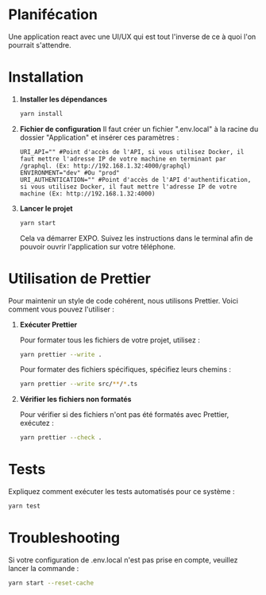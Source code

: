 # Planifécation

Une application react avec une UI/UX qui est tout l'inverse de ce à quoi l'on pourrait s'attendre.

# Installation

1. **Installer les dépendances**

   ```bash
   yarn install
   ```

2. **Fichier de configuration**
   Il faut créer un fichier ".env.local" à la racine du dossier "Application" et insérer ces paramètres :

   ```
   URI_API="" #Point d'accès de l'API, si vous utilisez Docker, il faut mettre l'adresse IP de votre machine en terminant par /graphql. (Ex: http://192.168.1.32:4000/graphql)
   ENVIRONMENT="dev" #Ou "prod"
   URI_AUTHENTICATION="" #Point d'accès de l'API d'authentification, si vous utilisez Docker, il faut mettre l'adresse IP de votre machine (Ex: http://192.168.1.32:4000)
   ```

3. **Lancer le projet**

   ```bash
   yarn start
   ```

   Cela va démarrer EXPO. Suivez les instructions dans le terminal afin de pouvoir ouvrir l'application sur votre téléphone.

# Utilisation de Prettier

Pour maintenir un style de code cohérent, nous utilisons Prettier. Voici comment vous pouvez l'utiliser :

1. **Exécuter Prettier**

   Pour formater tous les fichiers de votre projet, utilisez :

   ```bash
   yarn prettier --write .
   ```

   Pour formater des fichiers spécifiques, spécifiez leurs chemins :

   ```bash
   yarn prettier --write src/**/*.ts
   ```

2. **Vérifier les fichiers non formatés**

   Pour vérifier si des fichiers n'ont pas été formatés avec Prettier, exécutez :

   ```bash
   yarn prettier --check .
   ```

# Tests

Expliquez comment exécuter les tests automatisés pour ce système :

```bash
yarn test
```

# Troubleshooting

Si votre configuration de .env.local n'est pas prise en compte, veuillez lancer la commande :

```bash
yarn start --reset-cache
```
